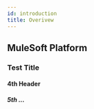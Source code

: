 ```yaml
---
id: introduction
title: Overivew
---
```



## MuleSoft Platform

### Test Title

#### 4th Header

##### 5th ...

